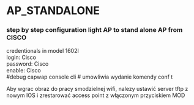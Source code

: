 # AP_STANDALONE
### step by step configuration light AP to stand alone AP from CISCO

credentionals in model 1602I  
login: Cisco  
password: Cisco  
enable: Cisco  
#debug capwap console cli  # umowliwia wydanie komendy conf t  

Aby wgrac obraz do pracy smodzielnej wifi, nalezy ustawić server tftp z nowym IOS i zrestarować
access point z włączonym przyciskiem MOD
